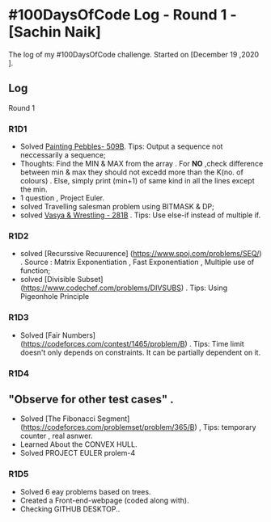 # #100DaysOfCode Log - Round 1 - [Sachin Naik]

The log of my #100DaysOfCode challenge. Started on [December 19 ,2020 ].

## Log
Round 1
### R1D1
  - Solved [Painting Pebbles- 509B](https://codeforces.com/contest/509/problem/B). Tips: Output a sequence not neccessarily a sequence;
  - Thoughts: Find the MIN & MAX from the array . For **NO** ,check difference between min & max they should not excedd more than the K(no. of colours) . Else, simply print (min+1) of same kind in all the lines except the min.
  - 1 question , Project Euler.
  - solved Travelling salesman problem using BITMASK & DP;
  - solved [Vasya & Wrestling - 281B](https://codeforces.com/contest/493/problem/B) . Tips: Use else-if instead of multiple if.


### R1D2
 - solved [Recurssive Recuurence] (https://www.spoj.com/problems/SEQ/) . Source : Matrix Exponentiation , Fast Exponentiation , Multiple use of function;
 - solved [Divisible Subset] (https://www.codechef.com/problems/DIVSUBS) . Tips: Using Pigeonhole Principle


### R1D3
  - Solved [Fair Numbers] (https://codeforces.com/contest/1465/problem/B) . Tips: Time limit doesn't only depends on constraints. It can be partially dependent on it.
### R1D4
  ## "Observe for other test cases" .
  - Solved [The Fibonacci Segment] (https://codeforces.com/problemset/problem/365/B) , Tips: temporary counter , real asnwer.
  - Learned About the CONVEX HULL.
  - Solved PROJECT EULER prolem-4
### R1D5 
  - Solved 6 eay problems based on trees.
  - Created a Front-end-webpage (coded along with).
  - Checking GITHUB DESKTOP..
